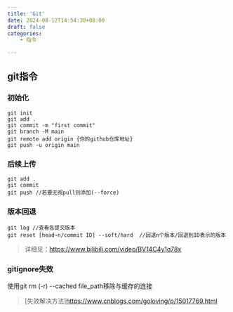 ```yaml
---
title: 'Git'
date: 2024-08-12T14:54:30+08:00
draft: false
categories:
    - 指令

---
```



## git指令

### 初始化
    git init  
    git add .  
    git commit -m "first commit"  
    git branch -M main  
    git remote add origin {你的github仓库地址}  
    git push -u origin main

### 后续上传
    git add .  
    git commit  
    git push //若要无视pull则添加(--force)

### 版本回退
    git log //查看各提交版本  
    git reset [head~n/commit ID] --soft/hard  //回退n个版本/回退到ID表示的版本  
>详细见：<https://www.bilibili.com/video/BV14C4y1q78x>

### gitignore失效
使用git rm (-r) --cached file_path移除与缓存的连接
>[失效解决方法]<https://www.cnblogs.com/goloving/p/15017769.html>